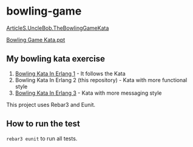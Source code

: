 # bowling-game

[ArticleS.UncleBob.TheBowlingGameKata](http://butunclebob.com/ArticleS.UncleBob.TheBowlingGameKata)

[Bowling Game Kata.ppt](http://butunclebob.com/files/downloads/Bowling%20Game%20Kata.ppt)

## My bowling kata exercise

1. [Bowling Kata In Erlang 1](https://github.com/pazworld/BowlingGameKataInErlang1) - It follows the Kata
2. Bowling Kata In Erlang 2 (this repository) - Kata with more functional style
3. [Bowling Kata In Erlang 3](https://github.com/pazworld/BowlingGameKataInErlang3) - Kata with more messaging style

This project uses Rebar3 and Eunit.

## How to run the test

`rebar3 eunit` to run all tests.
